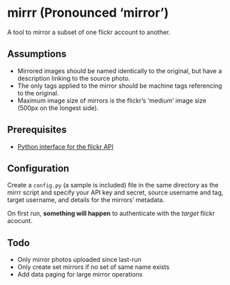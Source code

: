 mirrr (Pronounced ‘mirror’)
===========================

A tool to mirror a subset of one flickr account to another.

Assumptions
-----------

- Mirrored images should be named identically to the original, but have a
  description linking to the source photo.
- The only tags applied to the mirror should be machine tags referencing to
  the original. 
- Maximum image size of mirrors is the flickr’s ‘medium’ image size (500px on
  the longest side).

Prerequisites
-------------
- [Python interface for the flickr API][flickrapi]

[flickrapi]: http://stuvel.eu/projects/flickrapi

Configuration
-------------

Create a `config.py` (a sample is included) file in the same directory as the
mirrr script and specify your API key and secret, source username and tag,
target username, and details for the mirrors’ metadata.

On first run, __something will happen__ to authenticate with the _target_
flickr acocunt.

Todo
----

- Only mirror photos uploaded since last-run
- Only create set mirrors if no set of same name exists
- Add data paging for large mirror operations